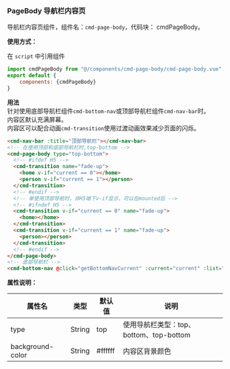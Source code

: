 ### PageBody 导航栏内容页

导航栏内容页组件，组件名：``cmd-page-body``，代码块： cmdPageBody。

**使用方式：**

在 ``script`` 中引用组件 

```javascript
import cmdPageBody from "@/components/cmd-page-body/cmd-page-body.vue"
export default {
    components: {cmdPageBody}
}
```

**用法**  
针对使用底部导航栏组件``cmd-bottom-nav``或顶部导航栏组件``cmd-nav-bar``时。    
内容区默认充满屏幕。    
内容区可以配合动画``cmd-transition``使用过渡动画效果减少页面的闪烁。    

```html
<cmd-nav-bar :title="顶部导航栏"></cmd-nav-bar>
<!-- 在使用顶部和底部导航栏时,top-bottom -->
<cmd-page-body type="top-bottom">
  <!-- #ifdef H5 -->
  <cmd-transition name="fade-up">
    <home v-if="current == 0"></home>
    <person v-if="current == 1"></person>
  </cmd-transition>
  <!-- #endif -->
  <!-- 单使用顶部导航时，非H5端下v-if显示，可以在mounted后 -->
  <!-- #ifndef H5 -->
  <cmd-transition v-if="current == 0" name="fade-up">
    <home></home>
  </cmd-transition>
  <cmd-transition v-if="current == 1" name="fade-up">
    <person></person>
  </cmd-transition>
  <!-- #endif -->
</cmd-page-body>
<!-- 底部导航栏 -->
<cmd-bottom-nav @click="getBottomNavCurrent" :current="current" :list="list"></cmd-bottom-nav>
```
 
**属性说明：**

|属性名						|类型		|默认值	|说明																		|
|---							|----		|---		|---																		|
|type							|String	|top		|使用导航栏类型：top、bottom、top-bottom|
|background-color	|String	|#ffffff|内容区背景颜色													|

